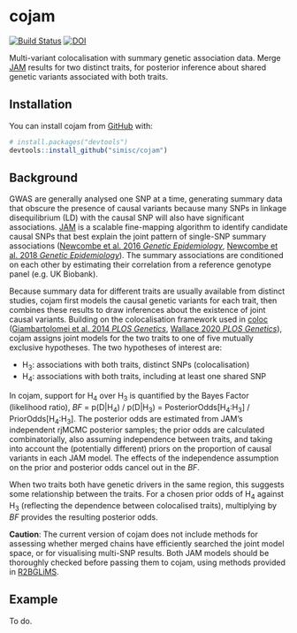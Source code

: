 
<!-- README.md is generated from README.Rmd. Please edit that file -->

# cojam

[![Build
Status](https://travis-ci.com/simisc/cojam.svg?branch=master)](https://travis-ci.com/simisc/cojam)
[![DOI](https://zenodo.org/badge/191818616.svg)](https://zenodo.org/badge/latestdoi/191818616)

Multi-variant colocalisation with summary genetic association data.
Merge [JAM](https://github.com/pjnewcombe/R2BGLiMS "R2BGLiMS package")
results for two distinct traits, for posterior inference about shared
genetic variants associated with both traits.

## Installation

You can install cojam from [GitHub](https://github.com/) with:

``` r
# install.packages("devtools")
devtools::install_github("simisc/cojam")
```

## Background

GWAS are generally analysed one SNP at a time, generating summary data
that obscure the presence of causal variants because many SNPs in
linkage disequilibrium (LD) with the causal SNP will also have
significant associations.
[JAM](https://github.com/pjnewcombe/R2BGLiMS "R2BGLiMS package") is a
scalable fine-mapping algorithm to identify candidate causal SNPs that
best explain the joint pattern of single-SNP summary associations
([Newcombe et al. 2016 *Genetic
Epidemiology*](https://doi.org/10.1002/gepi.21953 "JAM paper 1"),
[Newcombe et al. 2018 *Genetic
Epidemiology*](https://doi.org/10.1002/gepi.22245 "JAM paper 2")). The
summary associations are conditioned on each other by estimating their
correlation from a reference genotype panel (e.g. UK Biobank).

Because summary data for different traits are usually available from
distinct studies, cojam first models the causal genetic variants for
each trait, then combines these results to draw inferences about the
existence of joint causal variants. Building on the colocalisation
framework used in [coloc](https://github.com/chr1swallace/coloc "coloc")
([Giambartolomei et al. 2014 *PLOS
Genetics*](https://doi.org/10.1371/journal.pgen.1004383 "coloc paper 1"),
[Wallace 2020 *PLOS
Genetics*](https://doi.org/10.1371/journal.pgen.1008720 "coloc paper 2")),
cojam assigns joint models for the two traits to one of five mutually
exclusive hypotheses. The two hypotheses of interest are:

  - H<sub>3</sub>: associations with both traits, distinct SNPs
    (colocalisation)
  - H<sub>4</sub>: associations with both traits, including at least one
    shared SNP

In cojam, support for H<sub>4</sub> over H<sub>3</sub> is quantified by
the Bayes Factor (likelihood ratio), *BF* = p(D|H<sub>4</sub>) /
p(D|H<sub>3</sub>) = PosteriorOdds\[H<sub>4</sub>:H<sub>3</sub>\] /
PriorOdds\[H<sub>4</sub>:H<sub>3</sub>\]. The posterior odds are
estimated from JAM’s independent rjMCMC posterior samples; the prior
odds are calculated combinatorially, also assuming independence between
traits, and taking into account the (potentially different) priors on
the proportion of causal variants in each JAM model. The effects of the
independence assumption on the prior and posterior odds cancel out in
the *BF*.

When two traits both have genetic drivers in the same region, this
suggests some relationship between the traits. For a chosen prior odds
of H<sub>4</sub> against H<sub>3</sub> (reflecting the dependence
between colocalised traits), multiplying by *BF* provides the resulting
posterior odds.

**Caution**: The current version of cojam does not include methods for
assessing whether merged chains have efficiently searched the joint
model space, or for visualising multi-SNP results. Both JAM models
should be thoroughly checked before passing them to cojam, using methods
provided in
[R2BGLiMS](https://github.com/pjnewcombe/R2BGLiMS "R2BGLiMS package").

## Example

To do.
